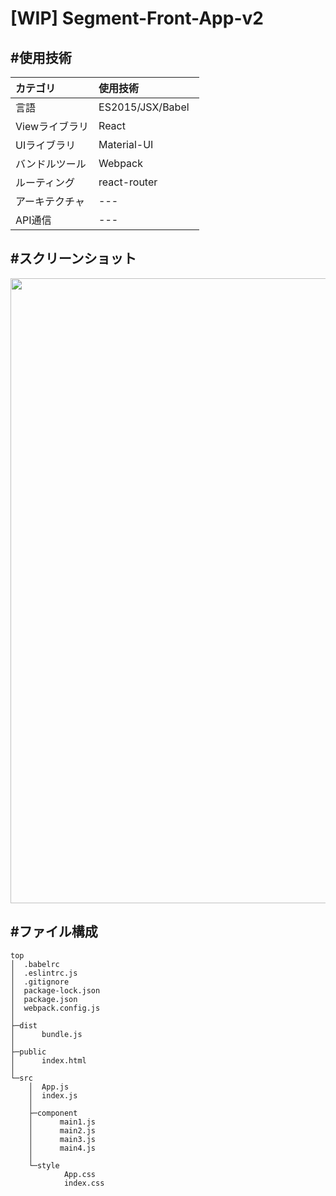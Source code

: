 # [WIP] Segment-Front-App-v2


## #使用技術

| カテゴリ 　 |使用技術　　　　|      
|:----------|:----------|
| 言語       |ES2015/JSX/Babel   |     
| Viewライブラリ |React |             
| UIライブラリ |Material-UI |          
| バンドルツール |Webpack    
| ルーティング    |react-router     |
| アーキテクチャ | --- |  
| API通信 | --- |  

## #スクリーンショット

<img width="1000" src="https://user-images.githubusercontent.com/28942665/33542382-3042fca8-d916-11e7-88d7-6b2f2dbc6d72.png">

## #ファイル構成

```
top
│  .babelrc
│  .eslintrc.js
│  .gitignore
│  package-lock.json
│  package.json
│  webpack.config.js
│  
├─dist
│      bundle.js
│              
├─public
│      index.html
│      
└─src
    │  App.js
    │  index.js
    │  
    ├─component
    │      main1.js
    │      main2.js
    │      main3.js
    │      main4.js
    │      
    └─style
            App.css
            index.css
```
